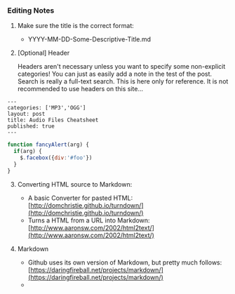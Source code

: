### Editing Notes
1. Make sure the title is the correct format:
    * YYYY-MM-DD-Some-Descriptive-Title.md
   <p>

2. [Optional] Header
   <p>
   Headers aren't necessary unless you want to specify some non-explicit categories!
   You can just as easily add a note in the test of the post. Search is really a full-text search.
   This is here only for reference. It is not recommended to use headers on this site...

```
---
categories: ['MP3','OGG']
layout: post
title: Audio Files Cheatsheet
published: true
---

```
   
```javascript
function fancyAlert(arg) {
  if(arg) {
    $.facebox({div:'#foo'})
  }
}
```
   
3. Converting HTML source to Markdown:
    * A basic Converter for pasted HTML:     [http://domchristie.github.io/turndown/](http://domchristie.github.io/turndown/)
    * Turns a HTML from a URL into Markdown: [http://www.aaronsw.com/2002/html2text/](http://www.aaronsw.com/2002/html2text/)
    <p>
   
4. Markdown
    * Github uses its own version of Markdown, but pretty much follows: [https://daringfireball.net/projects/markdown/](https://daringfireball.net/projects/markdown/)
    * 
    
    
